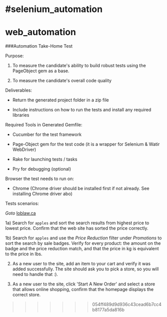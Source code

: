 #selenium_automation
=======
# web_automation

###Automation Take-Home Test

Purpose:

1. To measure the candidate's ability to build robust tests using the PageObject gem as a base.

2. To measure the candidate's overall code quality


Deliverables:

* Return the generated project folder in a zip file

* Include instructions on how to run the tests and install any required libraries


Required Tools in Generated Gemfile:

* Cucumber for the test framework

* Page-Object gem for the test code (it is a wrapper for Selenium & Watir WebDriver)

* Rake for launching tests / tasks

* Pry for debugging (optional)


Browser the test needs to run on:

* Chrome (Chrome driver should be installed first if not already. See installing Chrome driver abo)


Tests scenarios:

_Goto_ [loblaw.ca](https://www.loblaws.ca/)

1a) Search for `apples` and sort the search results from highest price to lowest price. Confirm that the web site has sorted the price correctly.

1b) Search for `apples` and use the _Price Reduction_ filter under _Promotions_ to sort the search by sale badges. Verify for every product: the amount on the badge and the price reduction match, and that the price in kg is equivalent to the price in lbs.

2) As a new user to the site, add an item to your cart and verify it was added successfully. The site should ask you to pick a store, so you will need to handle that :).

3) As a new user to the site, click 'Start A New Order' and select a store that allows online shopping, confirm that the homepage displays the correct store.
>>>>>>> 054ff489d9d936c43cead6b7cc4b8177a5da816b
